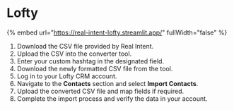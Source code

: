 # Lofty

{% embed url="https://real-intent-lofty.streamlit.app/" fullWidth="false" %}

1. Download the CSV file provided by Real Intent.
2. Upload the CSV into the converter tool.
3. Enter your custom hashtag in the designated field.
4. Download the newly formatted CSV file from the tool.
5. Log in to your Lofty CRM account.
6. Navigate to the **Contacts** section and select **Import Contacts**.
7. Upload the converted CSV file and map fields if required.
8. Complete the import process and verify the data in your account.
